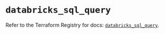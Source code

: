 # `databricks_sql_query`

Refer to the Terraform Registry for docs: [`databricks_sql_query`](https://registry.terraform.io/providers/databricks/databricks/1.51.0/docs/resources/sql_query).
